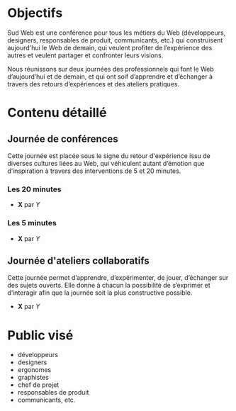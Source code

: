 # Objectifs 

Sud Web est une conférence pour tous les métiers du Web (développeurs, designers, responsables de produit, communicants, etc.) qui construisent aujourd'hui le Web de demain, qui veulent profiter de l’expérience des autres et veulent partager et confronter leurs visions.

Nous réunissons sur deux journées des professionnels qui font le Web d’aujourd’hui et de demain, et qui ont soif d’apprendre et d’échanger à travers des retours d’expériences et des ateliers pratiques.

# Contenu détaillé

## Journée de conférences

Cette journée est placée sous le signe du retour d'expérience issu de diverses cultures liées au Web, qui véhiculent autant d’émotion que d’inspiration à travers des interventions de 5 et 20 minutes. 

### Les 20 minutes

* **X** par *Y*

### Les 5 minutes

* **X** par *Y*


## Journée d'ateliers collaboratifs

Cette journée permet d’apprendre, d’expérimenter, de jouer, d’échanger sur des sujets ouverts. Elle donne à chacun la possibilité de s’exprimer et d’interagir afin que la journée soit la plus constructive possible.

* **X** par *Y*


# Public visé 

* développeurs
* designers
* ergonomes
* graphistes
* chef de projet
* responsables de produit
* communicants, etc.

